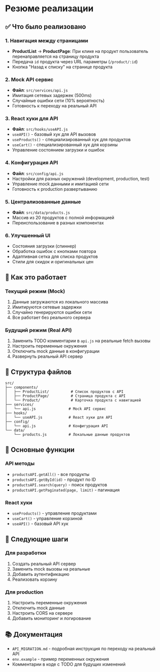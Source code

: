 # Резюме реализации

## ✅ Что было реализовано

### 1. Навигация между страницами

- **ProductList** → **ProductPage**: При клике на продукт пользователь перенаправляется на страницу продукта
- Передача `id` продукта через URL параметры (`/product/:id`)
- Кнопка "Назад к списку" на странице продукта

### 2. Mock API сервис

- **Файл**: `src/services/api.js`
- Имитация сетевых задержек (500ms)
- Случайные ошибки сети (10% вероятность)
- Готовность к переходу на реальный API

### 3. React хуки для API

- **Файл**: `src/hooks/useAPI.js`
- `useAPI()` - базовый хук для API вызовов
- `useProducts()` - специализированный хук для продуктов
- `useCart()` - специализированный хук для корзины
- Управление состоянием загрузки и ошибок

### 4. Конфигурация API

- **Файл**: `src/config/api.js`
- Настройки для разных окружений (development, production, test)
- Управление mock данными и имитацией сети
- Готовность к production развертыванию

### 5. Централизованные данные

- **Файл**: `src/data/products.js`
- Массив из 20 продуктов с полной информацией
- Переиспользование в разных компонентах

### 6. Улучшенный UI

- Состояния загрузки (спиннер)
- Обработка ошибок с кнопками повтора
- Адаптивная сетка для списка продуктов
- Стили для скидок и оригинальных цен

## 🚀 Как это работает

### Текущий режим (Mock)

1. Данные загружаются из локального массива
2. Имитируются сетевые задержки
3. Случайно генерируются ошибки сети
4. Все работает без реального сервера

### Будущий режим (Real API)

1. Заменить TODO комментарии в `api.js` на реальные fetch вызовы
2. Настроить переменные окружения
3. Отключить mock данные в конфигурации
4. Развернуть реальный API сервер

## 📁 Структура файлов

```
src/
├── components/
│   ├── ProductList/          # Список продуктов с API
│   ├── ProductPage/          # Страница продукта с API
│   └── Product/              # Карточка продукта с навигацией
├── services/
│   └── api.js               # Mock API сервис
├── hooks/
│   └── useAPI.js            # React хуки для API
├── config/
│   └── api.js               # Конфигурация API
└── data/
    └── products.js          # Локальные данные продуктов
```

## 🔧 Основные функции

### API методы

- `productsAPI.getAll()` - все продукты
- `productsAPI.getById(id)` - продукт по ID
- `productsAPI.search(query)` - поиск продуктов
- `productsAPI.getPaginated(page, limit)` - пагинация

### React хуки

- `useProducts()` - управление продуктами
- `useCart()` - управление корзиной
- `useAPI()` - базовый API хук

## 🎯 Следующие шаги

### Для разработки

1. Создать реальный API сервер
2. Заменить mock вызовы на реальные
3. Добавить аутентификацию
4. Реализовать корзину

### Для production

1. Настроить переменные окружения
2. Отключить mock данные
3. Настроить CORS на сервере
4. Добавить мониторинг и логирование

## 📚 Документация

- `API_MIGRATION.md` - подробная инструкция по переходу на реальный API
- `env.example` - пример переменных окружения
- Комментарии в коде с TODO для будущих изменений
